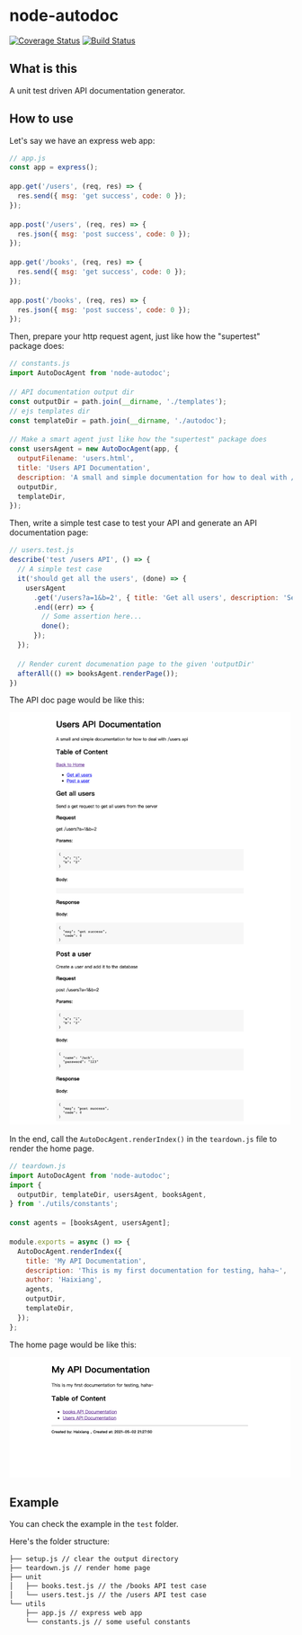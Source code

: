 # node-autodoc

[![Coverage Status](https://coveralls.io/repos/github/Haixiang6123/node-autodoc/badge.svg?branch=main)](https://coveralls.io/github/Haixiang6123/node-autodoc?branch=main)
[![Build Status](https://www.travis-ci.com/Haixiang6123/node-autodoc.svg?branch=main)](https://www.travis-ci.com/Haixiang6123/node-autodoc)

## What is this

A unit test driven API documentation generator.

## How to use

Let's say we have an express web app:

```js
// app.js
const app = express();

app.get('/users', (req, res) => {
  res.send({ msg: 'get success', code: 0 });
});

app.post('/users', (req, res) => {
  res.json({ msg: 'post success', code: 0 });
});

app.get('/books', (req, res) => {
  res.send({ msg: 'get success', code: 0 });
});

app.post('/books', (req, res) => {
  res.json({ msg: 'post success', code: 0 });
});
```

Then, prepare your http request agent, just like how the "supertest" package does:

```js
// constants.js
import AutoDocAgent from 'node-autodoc';

// API documentation output dir 
const outputDir = path.join(__dirname, './templates');
// ejs templates dir
const templateDir = path.join(__dirname, './autodoc');

// Make a smart agent just like how the "supertest" package does
const usersAgent = new AutoDocAgent(app, {
  outputFilename: 'users.html',
  title: 'Users API Documentation',
  description: 'A small and simple documentation for how to deal with /users api',
  outputDir,
  templateDir,
});
```

Then, write a simple test case to test your API and generate an API documentation page:

```js
// users.test.js
describe('test /users API', () => {
  // A simple test case
  it('should get all the users', (done) => {
    usersAgent
      .get('/users?a=1&b=2', { title: 'Get all users', description: 'Send a get request to get all users from the server' })
      .end((err) => {
        // Some assertion here...
        done();
      });
  });

  // Render curent documenation page to the given 'outputDir'
  afterAll(() => booksAgent.renderPage());
})
```

The API doc page would be like this:

<img width="500" src="screenshot/users.png"/>

In the end, call the `AutoDocAgent.renderIndex()` in the `teardown.js` file to render the home page.

```js
// teardown.js
import AutoDocAgent from 'node-autodoc';
import {
  outputDir, templateDir, usersAgent, booksAgent,
} from './utils/constants';

const agents = [booksAgent, usersAgent];

module.exports = async () => {
  AutoDocAgent.renderIndex({
    title: 'My API Documentation',
    description: 'This is my first documentation for testing, haha~',
    author: 'Haixiang',
    agents,
    outputDir,
    templateDir,
  });
};
```

The home page would be like this:

<img width="500" src="screenshot/home.png"/>

## Example

You can check the example in the `test` folder.

Here's the folder structure:

```
├── setup.js // clear the output directory
├── teardown.js // render home page
├── unit
│   ├── books.test.js // the /books API test case
│   └── users.test.js // the /users API test case
└── utils
    ├── app.js // express web app
    └── constants.js // some useful constants
```

